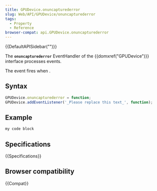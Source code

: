 ```yaml
---
title: GPUDevice.onuncapturederror
slug: Web/API/GPUDevice/onuncapturederror
tags:
  - Property
  - Reference
browser-compat: api.GPUDevice.onuncapturederror
---
```

{{DefaultAPISidebar("")}}

The **`onuncapturederror`** EventHandler of the {{domxref("GPUDevice")}} interface processes  events.

The  event fires when .

## Syntax

```js
GPUDevice.onuncapturederror = function;
GPUDevice.addEventListener('_Please replace this text_', function);
```

## Example

```js
my code block
```

## Specifications

{{Specifications}}

## Browser compatibility

{{Compat}}


